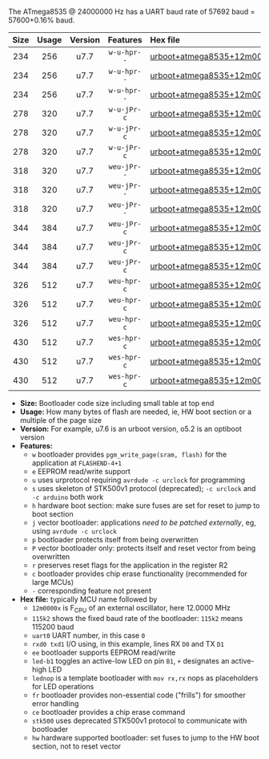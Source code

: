 The ATmega8535 @ 24000000 Hz has a UART baud rate of 57692 baud = 57600+0.16% baud.

|Size|Usage|Version|Features|Hex file|
|:-:|:-:|:-:|:-:|:--|
|234|256|u7.7|`w-u-hpr--`|[urboot+atmega8535+12m0000x+++28k8_uart0_rxd0_txd1_led+b0_fr_hw.hex](https://raw.githubusercontent.com/stefanrueger/urboot.hex/main/mcus/atmega8535/external_oscillator/fcpu+12m0000_Hz/br+++28k8_bps/urboot+atmega8535+12m0000x+++28k8_uart0_rxd0_txd1_led+b0_fr_hw.hex)|
|234|256|u7.7|`w-u-hpr--`|[urboot+atmega8535+12m0000x+++28k8_uart0_rxd0_txd1_led+b7_fr_hw.hex](https://raw.githubusercontent.com/stefanrueger/urboot.hex/main/mcus/atmega8535/external_oscillator/fcpu+12m0000_Hz/br+++28k8_bps/urboot+atmega8535+12m0000x+++28k8_uart0_rxd0_txd1_led+b7_fr_hw.hex)|
|234|256|u7.7|`w-u-hpr--`|[urboot+atmega8535+12m0000x+++28k8_uart0_rxd0_txd1_lednop_fr_hw.hex](https://raw.githubusercontent.com/stefanrueger/urboot.hex/main/mcus/atmega8535/external_oscillator/fcpu+12m0000_Hz/br+++28k8_bps/urboot+atmega8535+12m0000x+++28k8_uart0_rxd0_txd1_lednop_fr_hw.hex)|
|278|320|u7.7|`w-u-jPr-c`|[urboot+atmega8535+12m0000x+++28k8_uart0_rxd0_txd1_led+b0_fr_ce.hex](https://raw.githubusercontent.com/stefanrueger/urboot.hex/main/mcus/atmega8535/external_oscillator/fcpu+12m0000_Hz/br+++28k8_bps/urboot+atmega8535+12m0000x+++28k8_uart0_rxd0_txd1_led+b0_fr_ce.hex)|
|278|320|u7.7|`w-u-jPr-c`|[urboot+atmega8535+12m0000x+++28k8_uart0_rxd0_txd1_led+b7_fr_ce.hex](https://raw.githubusercontent.com/stefanrueger/urboot.hex/main/mcus/atmega8535/external_oscillator/fcpu+12m0000_Hz/br+++28k8_bps/urboot+atmega8535+12m0000x+++28k8_uart0_rxd0_txd1_led+b7_fr_ce.hex)|
|278|320|u7.7|`w-u-jPr-c`|[urboot+atmega8535+12m0000x+++28k8_uart0_rxd0_txd1_lednop_fr_ce.hex](https://raw.githubusercontent.com/stefanrueger/urboot.hex/main/mcus/atmega8535/external_oscillator/fcpu+12m0000_Hz/br+++28k8_bps/urboot+atmega8535+12m0000x+++28k8_uart0_rxd0_txd1_lednop_fr_ce.hex)|
|318|320|u7.7|`weu-jPr--`|[urboot+atmega8535+12m0000x+++28k8_uart0_rxd0_txd1_ee_led+b0_fr.hex](https://raw.githubusercontent.com/stefanrueger/urboot.hex/main/mcus/atmega8535/external_oscillator/fcpu+12m0000_Hz/br+++28k8_bps/urboot+atmega8535+12m0000x+++28k8_uart0_rxd0_txd1_ee_led+b0_fr.hex)|
|318|320|u7.7|`weu-jPr--`|[urboot+atmega8535+12m0000x+++28k8_uart0_rxd0_txd1_ee_led+b7_fr.hex](https://raw.githubusercontent.com/stefanrueger/urboot.hex/main/mcus/atmega8535/external_oscillator/fcpu+12m0000_Hz/br+++28k8_bps/urboot+atmega8535+12m0000x+++28k8_uart0_rxd0_txd1_ee_led+b7_fr.hex)|
|318|320|u7.7|`weu-jPr--`|[urboot+atmega8535+12m0000x+++28k8_uart0_rxd0_txd1_ee_lednop_fr.hex](https://raw.githubusercontent.com/stefanrueger/urboot.hex/main/mcus/atmega8535/external_oscillator/fcpu+12m0000_Hz/br+++28k8_bps/urboot+atmega8535+12m0000x+++28k8_uart0_rxd0_txd1_ee_lednop_fr.hex)|
|344|384|u7.7|`weu-jPr-c`|[urboot+atmega8535+12m0000x+++28k8_uart0_rxd0_txd1_ee_led+b0_fr_ce.hex](https://raw.githubusercontent.com/stefanrueger/urboot.hex/main/mcus/atmega8535/external_oscillator/fcpu+12m0000_Hz/br+++28k8_bps/urboot+atmega8535+12m0000x+++28k8_uart0_rxd0_txd1_ee_led+b0_fr_ce.hex)|
|344|384|u7.7|`weu-jPr-c`|[urboot+atmega8535+12m0000x+++28k8_uart0_rxd0_txd1_ee_led+b7_fr_ce.hex](https://raw.githubusercontent.com/stefanrueger/urboot.hex/main/mcus/atmega8535/external_oscillator/fcpu+12m0000_Hz/br+++28k8_bps/urboot+atmega8535+12m0000x+++28k8_uart0_rxd0_txd1_ee_led+b7_fr_ce.hex)|
|344|384|u7.7|`weu-jPr-c`|[urboot+atmega8535+12m0000x+++28k8_uart0_rxd0_txd1_ee_lednop_fr_ce.hex](https://raw.githubusercontent.com/stefanrueger/urboot.hex/main/mcus/atmega8535/external_oscillator/fcpu+12m0000_Hz/br+++28k8_bps/urboot+atmega8535+12m0000x+++28k8_uart0_rxd0_txd1_ee_lednop_fr_ce.hex)|
|326|512|u7.7|`weu-hpr-c`|[urboot+atmega8535+12m0000x+++28k8_uart0_rxd0_txd1_ee_led+b0_fr_ce_hw.hex](https://raw.githubusercontent.com/stefanrueger/urboot.hex/main/mcus/atmega8535/external_oscillator/fcpu+12m0000_Hz/br+++28k8_bps/urboot+atmega8535+12m0000x+++28k8_uart0_rxd0_txd1_ee_led+b0_fr_ce_hw.hex)|
|326|512|u7.7|`weu-hpr-c`|[urboot+atmega8535+12m0000x+++28k8_uart0_rxd0_txd1_ee_led+b7_fr_ce_hw.hex](https://raw.githubusercontent.com/stefanrueger/urboot.hex/main/mcus/atmega8535/external_oscillator/fcpu+12m0000_Hz/br+++28k8_bps/urboot+atmega8535+12m0000x+++28k8_uart0_rxd0_txd1_ee_led+b7_fr_ce_hw.hex)|
|326|512|u7.7|`weu-hpr-c`|[urboot+atmega8535+12m0000x+++28k8_uart0_rxd0_txd1_ee_lednop_fr_ce_hw.hex](https://raw.githubusercontent.com/stefanrueger/urboot.hex/main/mcus/atmega8535/external_oscillator/fcpu+12m0000_Hz/br+++28k8_bps/urboot+atmega8535+12m0000x+++28k8_uart0_rxd0_txd1_ee_lednop_fr_ce_hw.hex)|
|430|512|u7.7|`wes-hpr-c`|[urboot+atmega8535+12m0000x+++28k8_uart0_rxd0_txd1_ee_led+b0_fr_ce_stk500_hw.hex](https://raw.githubusercontent.com/stefanrueger/urboot.hex/main/mcus/atmega8535/external_oscillator/fcpu+12m0000_Hz/br+++28k8_bps/urboot+atmega8535+12m0000x+++28k8_uart0_rxd0_txd1_ee_led+b0_fr_ce_stk500_hw.hex)|
|430|512|u7.7|`wes-hpr-c`|[urboot+atmega8535+12m0000x+++28k8_uart0_rxd0_txd1_ee_led+b7_fr_ce_stk500_hw.hex](https://raw.githubusercontent.com/stefanrueger/urboot.hex/main/mcus/atmega8535/external_oscillator/fcpu+12m0000_Hz/br+++28k8_bps/urboot+atmega8535+12m0000x+++28k8_uart0_rxd0_txd1_ee_led+b7_fr_ce_stk500_hw.hex)|
|430|512|u7.7|`wes-hpr-c`|[urboot+atmega8535+12m0000x+++28k8_uart0_rxd0_txd1_ee_lednop_fr_ce_stk500_hw.hex](https://raw.githubusercontent.com/stefanrueger/urboot.hex/main/mcus/atmega8535/external_oscillator/fcpu+12m0000_Hz/br+++28k8_bps/urboot+atmega8535+12m0000x+++28k8_uart0_rxd0_txd1_ee_lednop_fr_ce_stk500_hw.hex)|

- **Size:** Bootloader code size including small table at top end
- **Usage:** How many bytes of flash are needed, ie, HW boot section or a multiple of the page size
- **Version:** For example, u7.6 is an urboot version, o5.2 is an optiboot version
- **Features:**
  + `w` bootloader provides `pgm_write_page(sram, flash)` for the application at `FLASHEND-4+1`
  + `e` EEPROM read/write support
  + `u` uses urprotocol requiring `avrdude -c urclock` for programming
  + `s` uses skeleton of STK500v1 protocol (deprecated); `-c urclock` and `-c arduino` both work
  + `h` hardware boot section: make sure fuses are set for reset to jump to boot section
  + `j` vector bootloader: applications *need to be patched externally*, eg, using `avrdude -c urclock`
  + `p` bootloader protects itself from being overwritten
  + `P` vector bootloader only: protects itself and reset vector from being overwritten
  + `r` preserves reset flags for the application in the register R2
  + `c` bootloader provides chip erase functionality (recommended for large MCUs)
  + `-` corresponding feature not present
- **Hex file:** typically MCU name followed by
  + `12m0000x` is F<sub>CPU</sub> of an external oscillator, here 12.0000 MHz
  + `115k2` shows the fixed baud rate of the bootloader: `115k2` means 115200 baud
  + `uart0` UART number, in this case `0`
  + `rxd0 txd1` I/O using, in this example, lines RX `D0` and TX `D1`
  + `ee` bootloader supports EEPROM read/write
  + `led-b1` toggles an active-low LED on pin `B1`, `+` designates an active-high LED
  + `lednop` is a template bootloader with `mov rx,rx` nops as placeholders for LED operations
  + `fr` bootloader provides non-essential code ("frills") for smoother error handling
  + `ce` bootloader provides a chip erase command
  + `stk500` uses deprecated STK500v1 protocol to communicate with bootloader
  + `hw` hardware supported bootloader: set fuses to jump to the HW boot section, not to reset vector

